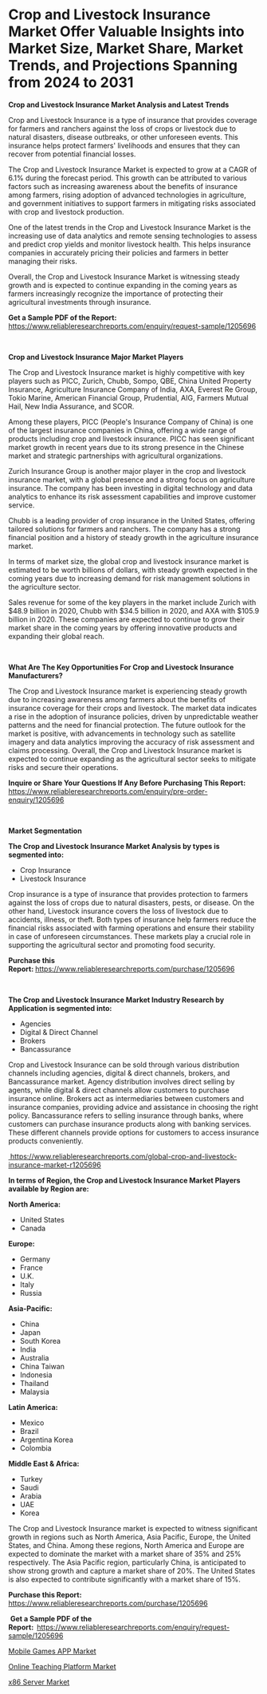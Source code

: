 <p><h1>Crop and Livestock Insurance Market Offer Valuable Insights into Market Size, Market Share, Market Trends, and Projections Spanning from 2024 to 2031</h1></p><p><strong>Crop and Livestock Insurance Market Analysis and Latest Trends</strong></p>
<p><p>Crop and Livestock Insurance is a type of insurance that provides coverage for farmers and ranchers against the loss of crops or livestock due to natural disasters, disease outbreaks, or other unforeseen events. This insurance helps protect farmers' livelihoods and ensures that they can recover from potential financial losses.</p><p>The Crop and Livestock Insurance Market is expected to grow at a CAGR of 6.1% during the forecast period. This growth can be attributed to various factors such as increasing awareness about the benefits of insurance among farmers, rising adoption of advanced technologies in agriculture, and government initiatives to support farmers in mitigating risks associated with crop and livestock production.</p><p>One of the latest trends in the Crop and Livestock Insurance Market is the increasing use of data analytics and remote sensing technologies to assess and predict crop yields and monitor livestock health. This helps insurance companies in accurately pricing their policies and farmers in better managing their risks.</p><p>Overall, the Crop and Livestock Insurance Market is witnessing steady growth and is expected to continue expanding in the coming years as farmers increasingly recognize the importance of protecting their agricultural investments through insurance.</p></p>
<p><strong>Get a Sample PDF of the Report:&nbsp;</strong> <a href="https://www.reliableresearchreports.com/enquiry/request-sample/1205696">https://www.reliableresearchreports.com/enquiry/request-sample/1205696</a></p>
<p>&nbsp;</p>
<p><strong>Crop and Livestock Insurance Major Market Players</strong></p>
<p><p>The Crop and Livestock Insurance market is highly competitive with key players such as PICC, Zurich, Chubb, Sompo, QBE, China United Property Insurance, Agriculture Insurance Company of India, AXA, Everest Re Group, Tokio Marine, American Financial Group, Prudential, AIG, Farmers Mutual Hail, New India Assurance, and SCOR.</p><p>Among these players, PICC (People's Insurance Company of China) is one of the largest insurance companies in China, offering a wide range of products including crop and livestock insurance. PICC has seen significant market growth in recent years due to its strong presence in the Chinese market and strategic partnerships with agricultural organizations.</p><p>Zurich Insurance Group is another major player in the crop and livestock insurance market, with a global presence and a strong focus on agriculture insurance. The company has been investing in digital technology and data analytics to enhance its risk assessment capabilities and improve customer service.</p><p>Chubb is a leading provider of crop insurance in the United States, offering tailored solutions for farmers and ranchers. The company has a strong financial position and a history of steady growth in the agriculture insurance market.</p><p>In terms of market size, the global crop and livestock insurance market is estimated to be worth billions of dollars, with steady growth expected in the coming years due to increasing demand for risk management solutions in the agriculture sector.</p><p>Sales revenue for some of the key players in the market include Zurich with $48.9 billion in 2020, Chubb with $34.5 billion in 2020, and AXA with $105.9 billion in 2020. These companies are expected to continue to grow their market share in the coming years by offering innovative products and expanding their global reach.</p></p>
<p>&nbsp;</p>
<p><strong>What Are The Key Opportunities For Crop and Livestock Insurance Manufacturers?</strong></p>
<p><p>The Crop and Livestock Insurance market is experiencing steady growth due to increasing awareness among farmers about the benefits of insurance coverage for their crops and livestock. The market data indicates a rise in the adoption of insurance policies, driven by unpredictable weather patterns and the need for financial protection. The future outlook for the market is positive, with advancements in technology such as satellite imagery and data analytics improving the accuracy of risk assessment and claims processing. Overall, the Crop and Livestock Insurance market is expected to continue expanding as the agricultural sector seeks to mitigate risks and secure their operations.</p></p>
<p><strong>Inquire or Share Your Questions If Any Before Purchasing This Report:</strong> <a href="https://www.reliableresearchreports.com/enquiry/pre-order-enquiry/1205696">https://www.reliableresearchreports.com/enquiry/pre-order-enquiry/1205696</a></p>
<p>&nbsp;</p>
<p><strong>Market Segmentation</strong></p>
<p><strong>The Crop and Livestock Insurance Market Analysis by types is segmented into:</strong></p>
<p><ul><li>Crop Insurance</li><li>Livestock Insurance</li></ul></p>
<p><p>Crop insurance is a type of insurance that provides protection to farmers against the loss of crops due to natural disasters, pests, or disease. On the other hand, Livestock insurance covers the loss of livestock due to accidents, illness, or theft. Both types of insurance help farmers reduce the financial risks associated with farming operations and ensure their stability in case of unforeseen circumstances. These markets play a crucial role in supporting the agricultural sector and promoting food security.</p></p>
<p><strong>Purchase this Report:&nbsp;</strong><a href="https://www.reliableresearchreports.com/purchase/1205696">https://www.reliableresearchreports.com/purchase/1205696</a></p>
<p>&nbsp;</p>
<p><strong>The Crop and Livestock Insurance Market Industry Research by Application is segmented into:</strong></p>
<p><ul><li>Agencies</li><li>Digital & Direct Channel</li><li>Brokers</li><li>Bancassurance</li></ul></p>
<p><p>Crop and Livestock Insurance can be sold through various distribution channels including agencies, digital & direct channels, brokers, and Bancassurance market. Agency distribution involves direct selling by agents, while digital & direct channels allow customers to purchase insurance online. Brokers act as intermediaries between customers and insurance companies, providing advice and assistance in choosing the right policy. Bancassurance refers to selling insurance through banks, where customers can purchase insurance products along with banking services. These different channels provide options for customers to access insurance products conveniently.</p></p>
<p><a href="https://www.reliableresearchreports.com/global-crop-and-livestock-insurance-market-r1205696">&nbsp;https://www.reliableresearchreports.com/global-crop-and-livestock-insurance-market-r1205696</a></p>
<p><strong>In terms of Region, the Crop and Livestock Insurance Market Players available by Region are:</strong></p>
<p>
    <p> <strong> North America: </strong>
        <ul>
            <li>United States</li>
            <li>Canada</li>
        </ul>
        </p> 
    <p> <strong> Europe: </strong>
        <ul>
            <li>Germany</li>
            <li>France</li>
            <li>U.K.</li>
            <li>Italy</li>
            <li>Russia</li>
        </ul>
        </p> 
    <p> <strong> Asia-Pacific: </strong>
        <ul>
            <li>China</li>
            <li>Japan</li>
            <li>South Korea</li>
            <li>India</li>
            <li>Australia</li>
            <li>China Taiwan</li>
            <li>Indonesia</li>
            <li>Thailand</li>
            <li>Malaysia</li>
        </ul>
        </p> 
    <p> <strong> Latin America: </strong>
        <ul>
            <li>Mexico</li>
            <li>Brazil</li>
            <li>Argentina Korea</li>
            <li>Colombia</li>
        </ul>
        </p> 
    <p> <strong> Middle East & Africa: </strong>
        <ul>
            <li>Turkey</li>
            <li>Saudi</li>
            <li>Arabia</li>
            <li>UAE</li>
            <li>Korea</li>
        </ul>
    </p>
    </p>
<p><p>The Crop and Livestock Insurance market is expected to witness significant growth in regions such as North America, Asia Pacific, Europe, the United States, and China. Among these regions, North America and Europe are expected to dominate the market with a market share of 35% and 25% respectively. The Asia Pacific region, particularly China, is anticipated to show strong growth and capture a market share of 20%. The United States is also expected to contribute significantly with a market share of 15%.</p></p>
<p><strong>Purchase this Report: </strong><a href="https://www.reliableresearchreports.com/purchase/1205696">https://www.reliableresearchreports.com/purchase/1205696</a></p>
<p>&nbsp;<strong>Get a Sample PDF of the Report:&nbsp;&nbsp;</strong><a href="https://www.reliableresearchreports.com/enquiry/request-sample/1205696">https://www.reliableresearchreports.com/enquiry/request-sample/1205696</a></p>
<p><strong></strong></p>
<p><p><a href="https://github.com/kosella/Market-Research-Report-List-3/blob/main/mobile-games-app-market.md">Mobile Games APP Market</a></p><p><a href="https://github.com/singletonthaxterkelliehr2df/Market-Research-Report-List-2/blob/main/online-teaching-platform-market.md">Online Teaching Platform Market</a></p><p><a href="https://github.com/kufem1/Market-Research-Report-List-2/blob/main/x86-server-market.md">x86 Server Market</a></p></p>